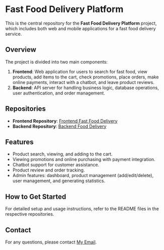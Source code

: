 
# Fast Food Delivery Platform

This is the central repository for the **Fast Food Delivery Platform** project, which includes both web and mobile applications for a fast food delivery service.

## Overview
The project is divided into two main components:
1. **Frontend**: Web application for users to search for fast food, view products, add items to the cart, check promotions, place orders, make online payments, interact with a chatbot, and leave product reviews.
2. **Backend**: API server for handling business logic, database operations, user authentication, and order management.

## Repositories
- **Frontend Repository**: [Frontend Fast Food Delivery](https://github.com/mduyen2505/frontend-fastfood_delivery)
- **Backend Repository**: [Backend Food Delivery](https://github.com/mduyen2505/backend-fooddelivery)

## Features
- Product search, viewing, and adding to the cart.
- Viewing promotions and online purchasing with payment integration.
- Chatbot support for customer assistance.
- Product review and order tracking.
- Admin features: dashboard, product management (add/edit/delete), user management, and generating statistics.

## How to Get Started
For detailed setup and usage instructions, refer to the README files in the respective repositories.

## Contact
For any questions, please contact [My Email](mduyen.innovate@gmail.com).
